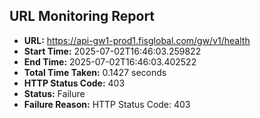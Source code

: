 ## URL Monitoring Report

- **URL:** https://api-gw1-prod1.fisglobal.com/gw/v1/health
- **Start Time:** 2025-07-02T16:46:03.259822
- **End Time:** 2025-07-02T16:46:03.402522
- **Total Time Taken:** 0.1427 seconds
- **HTTP Status Code:** 403
- **Status:** Failure
- **Failure Reason:** HTTP Status Code: 403
